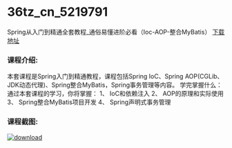 # 36tz_cn_5219791
Spring从入门到精通全套教程_通俗易懂进阶必看（Ioc-AOP-整合MyBatis）
[下载地址](http://www.36tz.cn/article/5219791 "下载地址")
### 课程介绍:
本套课程是Spring入门到精通教程，课程包括Spring IoC、Spring AOP(CGLib、JDK动态代理)、Spring整合MyBatis，Spring事务管理等内容。
学完掌握什么：
通过本套课程的学习，你将掌握：
1、 IoC和依赖注入
2、 AOP的原理和实际使用
3、 Spring整合MyBatis项目开发
4、 Spring声明式事务管理

### 课程截图:
[![download](http://36tz.cn/muke_img/2021_05_2-18.png "下载地址")](http://www.36tz.cn "下载地址")
